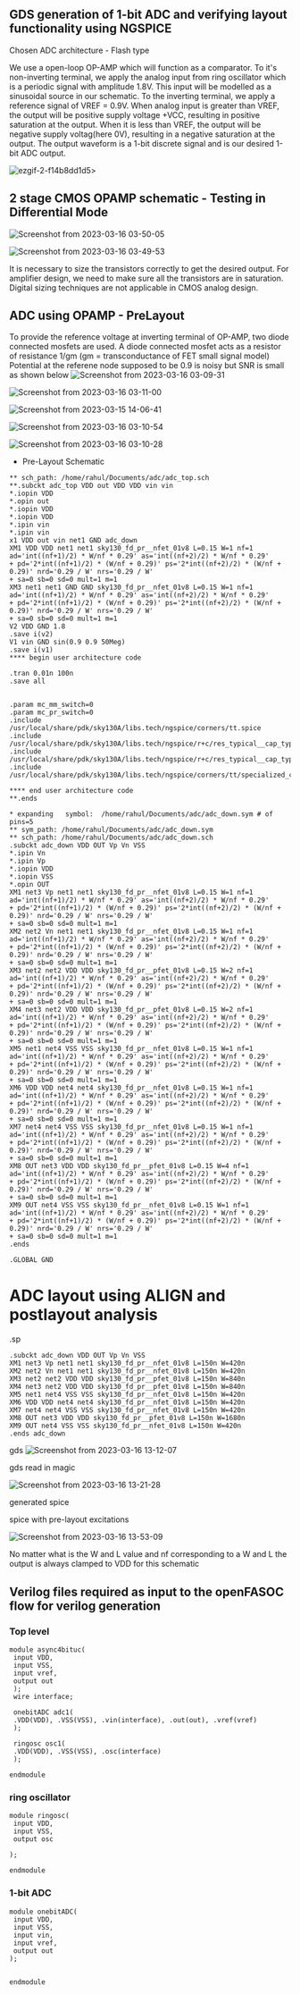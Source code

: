 ## GDS generation of 1-bit ADC and verifying layout functionality using NGSPICE
Chosen ADC architecture - Flash type  

We use a open-loop OP-AMP which will function as a comparator. To it's non-inverting terminal, we apply the analog input from ring oscillator which is a periodic signal with amplitude 1.8V. This input will be modelled as a sinusoidal source in our schematic. To the inverting terminal, we apply a reference signal of VREF = 0.9V. When analog input is greater than VREF, the output will be positive supply voltage +VCC, resulting in positive saturation at the output. When it is less than VREF, the output will be negative supply voltag(here 0V), resulting in a negative saturation at the output. The output waveform is a 1-bit discrete signal and is our desired 1-bit ADC output.

![ezgif-2-f14b8dd1d5](https://user-images.githubusercontent.com/50217106/225022772-5a5328e0-358e-4b11-9254-6b7dcc2dc1b6.jpg)>

## 2 stage CMOS OPAMP schematic - Testing in Differential Mode

![Screenshot from 2023-03-16 03-50-05](https://user-images.githubusercontent.com/50217106/225456631-bcaaf820-9ed7-49ed-875d-81c96c511e2d.png)

![Screenshot from 2023-03-16 03-49-53](https://user-images.githubusercontent.com/50217106/225456637-59a87e08-137d-4a55-a052-c9f2b5776ac9.png)

It is necessary to size the transistors correctly to get the desired output. For amplifier design, we need to make sure all the transistors are in saturation. Digital sizing techniques are not applicable in CMOS analog design.

## ADC using OPAMP - PreLayout

To provide the reference voltage at inverting terminal of OP-AMP, two diode connected mosfets are used. A diode connected mosfet acts as a resistor of resistance 1/gm (gm = transconductance of FET small signal model) 
Potential at the referene node supposed to be 0.9 is noisy but SNR is small as shown below
![Screenshot from 2023-03-16 03-09-31](https://user-images.githubusercontent.com/50217106/225452408-89c2574b-d5eb-4d24-b33f-27603df8577a.png)

![Screenshot from 2023-03-16 03-11-00](https://user-images.githubusercontent.com/50217106/225452116-20e74258-cbf7-4714-956c-2530546864c4.png)

![Screenshot from 2023-03-15 14-06-41](https://user-images.githubusercontent.com/50217106/225452846-0ad20563-9755-4815-8b50-2913adbee8a4.png)

![Screenshot from 2023-03-16 03-10-54](https://user-images.githubusercontent.com/50217106/225452145-5143c7f1-0f61-4a36-8c4e-abe9ce503c91.png)

![Screenshot from 2023-03-16 03-10-28](https://user-images.githubusercontent.com/50217106/225452172-27879a37-6a7a-4cf7-a287-7a9484524f1c.png)

- Pre-Layout Schematic

```
** sch_path: /home/rahul/Documents/adc/adc_top.sch
**.subckt adc_top VDD out VDD VDD vin vin
*.iopin VDD
*.opin out
*.iopin VDD
*.iopin VDD
*.ipin vin
*.ipin vin
x1 VDD out vin net1 GND adc_down
XM1 VDD VDD net1 net1 sky130_fd_pr__nfet_01v8 L=0.15 W=1 nf=1 ad='int((nf+1)/2) * W/nf * 0.29' as='int((nf+2)/2) * W/nf * 0.29'
+ pd='2*int((nf+1)/2) * (W/nf + 0.29)' ps='2*int((nf+2)/2) * (W/nf + 0.29)' nrd='0.29 / W' nrs='0.29 / W'
+ sa=0 sb=0 sd=0 mult=1 m=1
XM3 net1 net1 GND GND sky130_fd_pr__nfet_01v8 L=0.15 W=1 nf=1 ad='int((nf+1)/2) * W/nf * 0.29' as='int((nf+2)/2) * W/nf * 0.29'
+ pd='2*int((nf+1)/2) * (W/nf + 0.29)' ps='2*int((nf+2)/2) * (W/nf + 0.29)' nrd='0.29 / W' nrs='0.29 / W'
+ sa=0 sb=0 sd=0 mult=1 m=1
V2 VDD GND 1.8
.save i(v2)
V1 vin GND sin(0.9 0.9 50Meg)
.save i(v1)
**** begin user architecture code

.tran 0.01n 100n
.save all


.param mc_mm_switch=0
.param mc_pr_switch=0
.include /usr/local/share/pdk/sky130A/libs.tech/ngspice/corners/tt.spice
.include /usr/local/share/pdk/sky130A/libs.tech/ngspice/r+c/res_typical__cap_typical.spice
.include /usr/local/share/pdk/sky130A/libs.tech/ngspice/r+c/res_typical__cap_typical__lin.spice
.include /usr/local/share/pdk/sky130A/libs.tech/ngspice/corners/tt/specialized_cells.spice

**** end user architecture code
**.ends

* expanding   symbol:  /home/rahul/Documents/adc/adc_down.sym # of pins=5
** sym_path: /home/rahul/Documents/adc/adc_down.sym
** sch_path: /home/rahul/Documents/adc/adc_down.sch
.subckt adc_down VDD OUT Vp Vn VSS
*.ipin Vn
*.ipin Vp
*.iopin VDD
*.iopin VSS
*.opin OUT
XM1 net3 Vp net1 net1 sky130_fd_pr__nfet_01v8 L=0.15 W=1 nf=1 ad='int((nf+1)/2) * W/nf * 0.29' as='int((nf+2)/2) * W/nf * 0.29'
+ pd='2*int((nf+1)/2) * (W/nf + 0.29)' ps='2*int((nf+2)/2) * (W/nf + 0.29)' nrd='0.29 / W' nrs='0.29 / W'
+ sa=0 sb=0 sd=0 mult=1 m=1
XM2 net2 Vn net1 net1 sky130_fd_pr__nfet_01v8 L=0.15 W=1 nf=1 ad='int((nf+1)/2) * W/nf * 0.29' as='int((nf+2)/2) * W/nf * 0.29'
+ pd='2*int((nf+1)/2) * (W/nf + 0.29)' ps='2*int((nf+2)/2) * (W/nf + 0.29)' nrd='0.29 / W' nrs='0.29 / W'
+ sa=0 sb=0 sd=0 mult=1 m=1
XM3 net2 net2 VDD VDD sky130_fd_pr__pfet_01v8 L=0.15 W=2 nf=1 ad='int((nf+1)/2) * W/nf * 0.29' as='int((nf+2)/2) * W/nf * 0.29'
+ pd='2*int((nf+1)/2) * (W/nf + 0.29)' ps='2*int((nf+2)/2) * (W/nf + 0.29)' nrd='0.29 / W' nrs='0.29 / W'
+ sa=0 sb=0 sd=0 mult=1 m=1
XM4 net3 net2 VDD VDD sky130_fd_pr__pfet_01v8 L=0.15 W=2 nf=1 ad='int((nf+1)/2) * W/nf * 0.29' as='int((nf+2)/2) * W/nf * 0.29'
+ pd='2*int((nf+1)/2) * (W/nf + 0.29)' ps='2*int((nf+2)/2) * (W/nf + 0.29)' nrd='0.29 / W' nrs='0.29 / W'
+ sa=0 sb=0 sd=0 mult=1 m=1
XM5 net1 net4 VSS VSS sky130_fd_pr__nfet_01v8 L=0.15 W=1 nf=1 ad='int((nf+1)/2) * W/nf * 0.29' as='int((nf+2)/2) * W/nf * 0.29'
+ pd='2*int((nf+1)/2) * (W/nf + 0.29)' ps='2*int((nf+2)/2) * (W/nf + 0.29)' nrd='0.29 / W' nrs='0.29 / W'
+ sa=0 sb=0 sd=0 mult=1 m=1
XM6 VDD VDD net4 net4 sky130_fd_pr__nfet_01v8 L=0.15 W=1 nf=1 ad='int((nf+1)/2) * W/nf * 0.29' as='int((nf+2)/2) * W/nf * 0.29'
+ pd='2*int((nf+1)/2) * (W/nf + 0.29)' ps='2*int((nf+2)/2) * (W/nf + 0.29)' nrd='0.29 / W' nrs='0.29 / W'
+ sa=0 sb=0 sd=0 mult=1 m=1
XM7 net4 net4 VSS VSS sky130_fd_pr__nfet_01v8 L=0.15 W=1 nf=1 ad='int((nf+1)/2) * W/nf * 0.29' as='int((nf+2)/2) * W/nf * 0.29'
+ pd='2*int((nf+1)/2) * (W/nf + 0.29)' ps='2*int((nf+2)/2) * (W/nf + 0.29)' nrd='0.29 / W' nrs='0.29 / W'
+ sa=0 sb=0 sd=0 mult=1 m=1
XM8 OUT net3 VDD VDD sky130_fd_pr__pfet_01v8 L=0.15 W=4 nf=1 ad='int((nf+1)/2) * W/nf * 0.29' as='int((nf+2)/2) * W/nf * 0.29'
+ pd='2*int((nf+1)/2) * (W/nf + 0.29)' ps='2*int((nf+2)/2) * (W/nf + 0.29)' nrd='0.29 / W' nrs='0.29 / W'
+ sa=0 sb=0 sd=0 mult=1 m=1
XM9 OUT net4 VSS VSS sky130_fd_pr__nfet_01v8 L=0.15 W=1 nf=1 ad='int((nf+1)/2) * W/nf * 0.29' as='int((nf+2)/2) * W/nf * 0.29'
+ pd='2*int((nf+1)/2) * (W/nf + 0.29)' ps='2*int((nf+2)/2) * (W/nf + 0.29)' nrd='0.29 / W' nrs='0.29 / W'
+ sa=0 sb=0 sd=0 mult=1 m=1
.ends

.GLOBAL GND
```

# ADC layout using ALIGN and postlayout analysis


.sp 
```
.subckt adc_down VDD OUT Vp Vn VSS
XM1 net3 Vp net1 net1 sky130_fd_pr__nfet_01v8 L=150n W=420n
XM2 net2 Vn net1 net1 sky130_fd_pr__nfet_01v8 L=150n W=420n
XM3 net2 net2 VDD VDD sky130_fd_pr__pfet_01v8 L=150n W=840n
XM4 net3 net2 VDD VDD sky130_fd_pr__pfet_01v8 L=150n W=840n
XM5 net1 net4 VSS VSS sky130_fd_pr__nfet_01v8 L=150n W=420n
XM6 VDD VDD net4 net4 sky130_fd_pr__nfet_01v8 L=150n W=420n
XM7 net4 net4 VSS VSS sky130_fd_pr__nfet_01v8 L=150n W=420n
XM8 OUT net3 VDD VDD sky130_fd_pr__pfet_01v8 L=150n W=1680n
XM9 OUT net4 VSS VSS sky130_fd_pr__nfet_01v8 L=150n W=420n
.ends adc_down
```

gds
![Screenshot from 2023-03-16 13-12-07](https://user-images.githubusercontent.com/50217106/226037671-3f8255ac-46df-4581-a348-cb2911496a36.png)

gds read in magic

![Screenshot from 2023-03-16 13-21-28](https://user-images.githubusercontent.com/50217106/226037763-d6b12046-74a2-4a00-a038-eee167b7de89.png)


generated spice



spice with pre-layout excitations

![Screenshot from 2023-03-16 13-53-09](https://user-images.githubusercontent.com/50217106/226037806-5b59cb3c-0ffc-49cd-a85a-a1ed12a7ab05.png)

No matter what is the W and L value and nf corresponding to a W and L the output is always clamped to VDD for this schematic
## Verilog files required as input to the openFASOC flow for verilog generation
### Top level 
```
module async4bituc(
 input VDD,
 input VSS,
 input vref,
 output out
 );
 wire interface;
 
 onebitADC adc1(
 .VDD(VDD), .VSS(VSS), .vin(interface), .out(out), .vref(vref)
 );
 
 ringosc osc1(
 .VDD(VDD), .VSS(VSS), .osc(interface)
 );
 
endmodule
```
### ring oscillator
```
module ringosc(
 input VDD,
 input VSS,
 output osc
 
);

endmodule
```
### 1-bit ADC
```
module onebitADC(
 input VDD,
 input VSS,
 input vin,
 input vref,
 output out
);


endmodule
```
